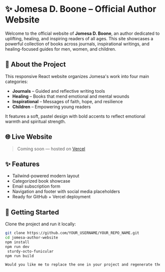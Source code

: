 # ✨ Jomesa D. Boone – Official Author Website

Welcome to the official website of **Jomesa D. Boone**, an author dedicated to uplifting, healing, and inspiring readers of all ages. This site showcases a powerful collection of books across journals, inspirational writings, and healing-focused guides for men, women, and children.

## 📖 About the Project

This responsive React website organizes Jomesa's work into four main categories:
- **Journals** – Guided and reflective writing tools
- **Healing** – Books that mend emotional and mental wounds
- **Inspirational** – Messages of faith, hope, and resilience
- **Children** – Empowering young readers

It features a soft, pastel design with bold accents to reflect emotional warmth and spiritual strength.

## 🌐 Live Website
> Coming soon — hosted on [Vercel](https://vercel.com)

## ✨ Features
- Tailwind-powered modern layout
- Categorized book showcase
- Email subscription form
- Navigation and footer with social media placeholders
- Ready for GitHub + Vercel deployment

## 🚀 Getting Started

Clone the project and run it locally:

```bash
git clone https://github.com/YOUR_USERNAME/YOUR_REPO_NAME.git
cd jomesa-author-website
npm install
npm run dev
 sturdy-octo-funicular
npm run build

Would you like me to replace the one in your project and regenerate the `.zip` for download?
